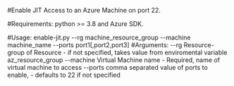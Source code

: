 
#Enable JIT Access to an Azure Machine on port 22.

#Requirements:  python >= 3.8 and Azure SDK.

#Usage:   enable-jit.py --rg machine_resource_group  --machine machine_name    --ports port1[,port2,port3] 
#Arguments:
        --rg Resource-group of Resource      - if not specified, takes value from enviromental variable az_resource_group
        --machine Virtual Machine name       - Required, name of virtual machine to access
        --ports  comma separated value of ports to enable,  - defaults to 22 if not specified


